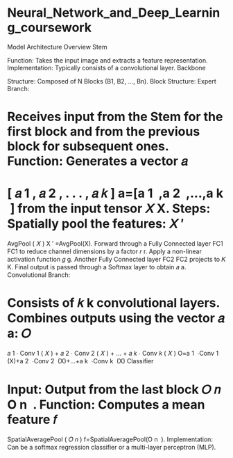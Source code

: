 # Neural_Network_and_Deep_Learning_coursework
Model Architecture Overview
Stem

Function: Takes the input image and extracts a feature representation.
Implementation: Typically consists of a convolutional layer.
Backbone

Structure: Composed of N Blocks (B1, B2, ..., Bn).
Block Structure:
Expert Branch:

Receives input from the Stem for the first block and from the previous block for subsequent ones.
Function: Generates a vector 
𝑎
=
[
𝑎
1
,
𝑎
2
,
.
.
.
,
𝑎
𝑘
]
a=[a 
1
​
 ,a 
2
​
 ,...,a 
k
​
 ] from the input tensor 
𝑋
X.
Steps:
Spatially pool the features: 
𝑋
′
=
AvgPool
(
𝑋
)
X 
′
 =AvgPool(X).
Forward through a Fully Connected layer 
FC1
FC1 to reduce channel dimensions by a factor 
𝑟
r.
Apply a non-linear activation function 
𝑔
g.
Another Fully Connected layer 
FC2
FC2 projects to 
𝐾
K.
Final output is passed through a Softmax layer to obtain 
𝑎
a.
Convolutional Branch:

Consists of 
𝑘
k convolutional layers.
Combines outputs using the vector 
𝑎
a:
𝑂
=
𝑎
1
⋅
Conv
1
(
𝑋
)
+
𝑎
2
⋅
Conv
2
(
𝑋
)
+
…
+
𝑎
𝑘
⋅
Conv
𝑘
(
𝑋
)
O=a 
1
​
 ⋅Conv 
1
​
 (X)+a 
2
​
 ⋅Conv 
2
​
 (X)+…+a 
k
​
 ⋅Conv 
k
​
 (X)
Classifier

Input: Output from the last block 
𝑂
𝑛
O 
n
​
 .
Function: Computes a mean feature 
𝑓
=
SpatialAveragePool
(
𝑂
𝑛
)
f=SpatialAveragePool(O 
n
​
 ).
Implementation: Can be a softmax regression classifier or a multi-layer perceptron (MLP).
